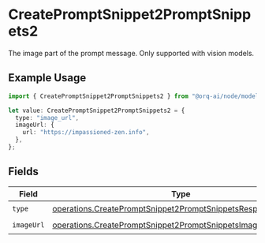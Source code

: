 # CreatePromptSnippet2PromptSnippets2

The image part of the prompt message. Only supported with vision models.

## Example Usage

```typescript
import { CreatePromptSnippet2PromptSnippets2 } from "@orq-ai/node/models/operations";

let value: CreatePromptSnippet2PromptSnippets2 = {
  type: "image_url",
  imageUrl: {
    url: "https://impassioned-zen.info",
  },
};
```

## Fields

| Field                                                                                                                                        | Type                                                                                                                                         | Required                                                                                                                                     | Description                                                                                                                                  |
| -------------------------------------------------------------------------------------------------------------------------------------------- | -------------------------------------------------------------------------------------------------------------------------------------------- | -------------------------------------------------------------------------------------------------------------------------------------------- | -------------------------------------------------------------------------------------------------------------------------------------------- |
| `type`                                                                                                                                       | [operations.CreatePromptSnippet2PromptSnippetsResponse200Type](../../models/operations/createpromptsnippet2promptsnippetsresponse200type.md) | :heavy_check_mark:                                                                                                                           | N/A                                                                                                                                          |
| `imageUrl`                                                                                                                                   | [operations.CreatePromptSnippet2PromptSnippetsImageUrl](../../models/operations/createpromptsnippet2promptsnippetsimageurl.md)               | :heavy_check_mark:                                                                                                                           | N/A                                                                                                                                          |